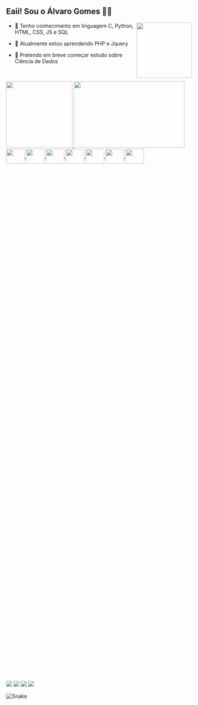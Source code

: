 ## Eaii! Sou o Álvaro Gomes 🤙🏻
  <img align="right" width="150" src="https://octodex.github.com/images/stormtroopocat.png" />
  
- 🔭 Tenho conhecimento em linguagem C, Python, HTML, CSS, JS e SQL

- 🌱 Atualmente estou aprendendo PHP e Jquery 

- 💬 Pretendo em breve começar estudo sobre Ciência de Dados

##

<br>

<div style="display:inline-block; position:relative;">
  <a href="https://github.com/alvaroags">
  <img height="180em" src="https://github-readme-stats.vercel.app/api?username=alvaroags&show_icons=true&theme=vue-dark&include_all_commits=true&count_private=true&border_radius=8&hide_border=false&bg_color=DEG,000D1F,1E1B2C&border_color=0AEBEB"/>
  <img height="180em" width="300em" src="https://github-readme-stats.vercel.app/api/top-langs/?username=alvaroags&layout=compact&langs_count=7&theme=vue-dark&border_radius=8&hide_border=false&bg_color=DEG,000D1F,1E1B2C&border_color=0AEBEB"/>
</div>
 
<br>
  
<div style="display: inline_block">
   <img align="center" height="40" width="50" src="https://cdn.jsdelivr.net/gh/devicons/devicon/icons/c/c-plain.svg" />
   <img align="center" height="40" width="50" src="https://cdn.jsdelivr.net/gh/devicons/devicon/icons/html5/html5-plain.svg" />
   <img align="center" height="40" width="50" src="https://cdn.jsdelivr.net/gh/devicons/devicon/icons/css3/css3-plain.svg" />
   <img align="center" height="40" width="50" src="https://cdn.jsdelivr.net/gh/devicons/devicon/icons/javascript/javascript-plain.svg" />
   <img align="center" height="40" width="50" src="https://cdn.jsdelivr.net/gh/devicons/devicon/icons/jquery/jquery-original.svg" />
   <img align="center" height="40" width="50" src="https://cdn.jsdelivr.net/gh/devicons/devicon/icons/php/php-plain.svg" />
   <img align="center" height="40" width="50" src="https://cdn.jsdelivr.net/gh/devicons/devicon/icons/python/python-original.svg" />  
   
</div>
 
 ## 

 <div style="margin-top: 100em;"> 
   <a href="https://www.linkedin.com/in/alvaro-gomes-da-silva-neto-957841254/" target="_blank"><img src="https://img.shields.io/badge/LinkedIn-0077B5?style=for-the-badge&logo=linkedin&logoColor=white"></a>
   <a href="https://t.me/alvaroags" target="_blank"><img src="https://img.shields.io/badge/Telegram-2CA5E0?style=for-the-badge&logo=telegram&logoColor=white"></a>
   <a href = "mailto:alvarogsilva.neto@gmail.com" target="_blank"><img src="https://img.shields.io/badge/Gmail-D14836?style=for-the-badge&logo=gmail&logoColor=white"></a>
   <a href="https://www.instagram.com/_alvaroags" target="_blank"><img src="https://img.shields.io/badge/Instagram-D81B60?style=for-the-badge&logo=instagram&logoColor=white"></a>
</div>
  
  ![Snake](https://github.com/alvaroags/alvaroags/blob/output/github-contribution-grid-snake.svg)
